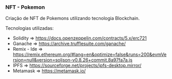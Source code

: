 ### NFT - Pokemon

Criação de NFT de Pokemons utilizando tecnologia Blockchain.

Tecnologias utilizadas:
  - Solidity => https://docs.openzeppelin.com/contracts/5.x/erc721
  - Ganache => https://archive.trufflesuite.com/ganache/
  - Remix - Ide => https://remix.ethereum.org/#lang=en&optimize=false&runs=200&evmVersion=null&version=soljson-v0.8.26+commit.8a97fa7a.js
  - IPFS => https://sourceforge.net/projects/ipfs-desktop.mirror/
  - Metamask => https://metamask.io/




